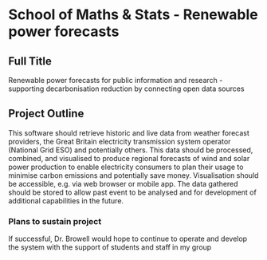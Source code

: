 # School of Maths & Stats - Renewable power forecasts

## Full Title 
Renewable power forecasts for public information and research - supporting decarbonisation reduction by connecting
open data sources

## Project Outline
This software should retrieve historic and live data from weather forecast providers, the Great Britain electricity transmission system operator (National Grid ESO) and potentially others. This data should be processed,  combined, and visualised to produce regional forecasts of wind and solar power production to enable electricity consumers to plan their usage to minimise carbon emissions and potentially save money. Visualisation should be accessible, e.g. via web browser or mobile app. The data gathered should be stored to allow past event to be analysed and for development of additional capabilities in the future.

### Plans to sustain project 
If successful, Dr. Browell would hope to continue to operate and develop the system with the support of students and staff in my group
